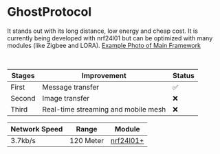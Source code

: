 # GhostProtocol

It stands out with its long distance, low energy and cheap cost. It is currently being developed with nrf24l01 but can be optimized with many modules (like Zigbee and LORA). [Example Photo of Main Framework](https://raw.githubusercontent.com/x3beche/GhostProtocol/main/Documents/gp.png)

<p>&nbsp;</p>

<div align="center">  

| Stages      | Improvement                         | Status |
| --------- | --------------------------------- | ---- |
| First       | Message transfer                    |✅      |
| Second      | Image transfer                      |❌      |
| Third       | Real-time streaming and mobile mesh |❌      |

| Network Speed | Range       | Module    |
| ------------- | ----------- | --------- |
| 3.7kb/s       | 120 Meter   | [nrf24l01+](https://www.nordicsemi.com/Products/nRF24-series) |

</div>
